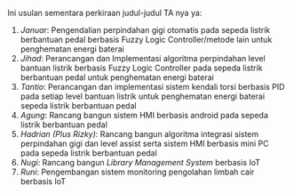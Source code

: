 Ini usulan sementara perkiraan judul-judul TA nya ya:

1. *Januar*: Pengendalian perpindahan gigi otomatis pada sepeda listrik berbantuan pedal berbasis Fuzzy Logic Controller/metode lain untuk penghematan energi baterai
2. *Jihad*: Perancangan dan Implementasi algoritma perpindahan level bantuan listrik berbasis Fuzzy Logic Controller pada sepeda listrik berbantuan pedal untuk penghematan energi baterai
3. *Tantio*: Perancangan dan implementasi sistem kendali torsi berbasis PID pada setiap level bantuan listrik untuk penghematan energi baterai sepeda listrik berbantuan pedal
4. *Agung*: Rancang bangun sistem HMI berbasis android pada sepeda listrik berbantuan pedal
5. *Hadrian (Plus Rizky)*: Rancang bangun algoritma integrasi sistem perpindahan gigi dan level assist serta sistem HMI berbasis mini PC pada sepeda listrik berbantuan pedal
6. *Nugi*: Rancang bangun _Library Management System_ berbasis IoT
7. *Runi*: Pengembangan sistem monitoring pengolahan limbah cair berbasis IoT
